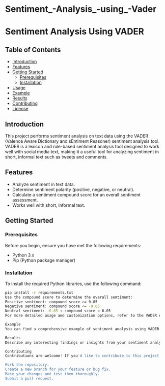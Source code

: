# Sentiment_-Analysis_-using_-Vader
# Sentiment Analysis Using VADER

## Table of Contents

- [Introduction](#introduction)
- [Features](#features)
- [Getting Started](#getting-started)
  - [Prerequisites](#prerequisites)
  - [Installation](#installation)
- [Usage](#usage)
- [Example](#example)
- [Results](#results)
- [Contributing](#contributing)
- [License](#license)

## Introduction

This project performs sentiment analysis on text data using the VADER (Valence Aware Dictionary and sEntiment Reasoner) sentiment analysis tool. VADER is a lexicon and rule-based sentiment analysis tool designed to work well with social media text, making it a useful tool for analyzing sentiment in short, informal text such as tweets and comments.

## Features

- Analyze sentiment in text data.
- Determine sentiment polarity (positive, negative, or neutral).
- Calculate a sentiment compound score for an overall sentiment assessment.
- Works well with short, informal text.

## Getting Started

### Prerequisites

Before you begin, ensure you have met the following requirements:

- Python 3.x
- Pip (Python package manager)

### Installation

To install the required Python libraries, use the following command:

```bash
pip install -r requirements.txt
Use the compound score to determine the overall sentiment:
Positive sentiment: compound score >= 0.05
Negative sentiment: compound score <= -0.05
Neutral sentiment: -0.05 < compound score < 0.05
For more detailed usage and customization options, refer to the VADER documentation.

Example
You can find a comprehensive example of sentiment analysis using VADER in the example.py script included in this repository.

Results
Describe any interesting findings or insights from your sentiment analysis results.

Contributing
Contributions are welcome! If you'd like to contribute to this project, please follow these steps:

Fork the repository.
Create a new branch for your feature or bug fix.
Make your changes and test them thoroughly.
Submit a pull request.
